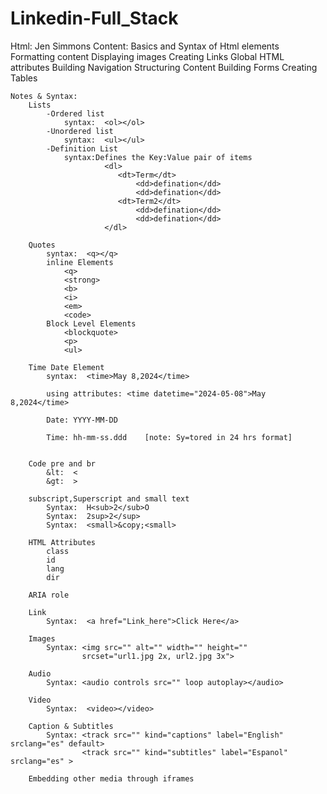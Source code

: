# Linkedin-Full_Stack

Html: Jen Simmons
    Content:
        Basics and Syntax of Html elements
        Formatting content 
        Displaying images 
        Creating Links 
        Global HTML attributes
        Building Navigation 
        Structuring Content
        Building Forms
        Creating Tables 

    Notes & Syntax:    
        Lists
            -Ordered list
                syntax:  <ol></ol>
            -Unordered list
                syntax:  <ul></ul>  
            -Definition List
                syntax:Defines the Key:Value pair of items 
                         <dl>
                            <dt>Term</dt>
                                <dd>defination</dd>
                                <dd>defination</dd>
                            <dt>Term2</dt>
                                <dd>defination</dd>
                                <dd>defination</dd>
                         </dl>
                         
        Quotes
            syntax:  <q></q>
            inline Elements
                <q>
                <strong>
                <b>
                <i>
                <em>
                <code>
            Block Level Elements
                <blockquote>
                <p>
                <ul>

        Time Date Element
            syntax:  <time>May 8,2024</time>
            
            using attributes: <time datetime="2024-05-08">May 8,2024</time>
            
            Date: YYYY-MM-DD

            Time: hh-mm-ss.ddd    [note: Sy=tored in 24 hrs format]


        Code pre and br
            &lt:  <
            &gt:  >

        subscript,Superscript and small text
            Syntax:  H<sub>2</sub>O
            Syntax:  2sup>2</sup>
            Syntax:  <small>&copy;<small>

        HTML Attributes
            class
            id
            lang
            dir

        ARIA role

        Link
            Syntax:  <a href="Link_here">Click Here</a>

        Images
            Syntax: <img src="" alt="" width="" height=""
                    srcset="url1.jpg 2x, url2.jpg 3x">

        Audio
            Syntax: <audio controls src="" loop autoplay></audio>

        Video
            Syntax:  <video></video>

        Caption & Subtitles
            Syntax: <track src="" kind="captions" label="English" srclang="es" default>
                    <track src="" kind="subtitles" label="Espanol" srclang="es" >

        Embedding other media through iframes
        